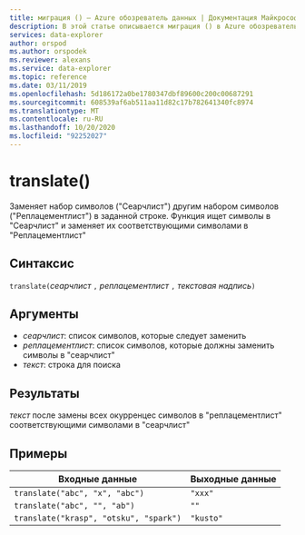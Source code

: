 ```yaml
---
title: миграция () — Azure обозреватель данных | Документация Майкрософт
description: В этой статье описывается миграция () в Azure обозреватель данных.
services: data-explorer
author: orspod
ms.author: orspodek
ms.reviewer: alexans
ms.service: data-explorer
ms.topic: reference
ms.date: 03/11/2019
ms.openlocfilehash: 5d186172a0be1780347dbf89600c200c00687291
ms.sourcegitcommit: 608539af6ab511aa11d82c17b782641340fc8974
ms.translationtype: MT
ms.contentlocale: ru-RU
ms.lasthandoff: 10/20/2020
ms.locfileid: "92252027"
---
```

# <a name="translate"></a>translate()

Заменяет набор символов ("Сеарчлист") другим набором символов ("Реплацементлист") в заданной строке.
Функция ищет символы в "Сеарчлист" и заменяет их соответствующими символами в "Реплацементлист"

## <a name="syntax"></a>Синтаксис

`translate(`*сеарчлист* `,` *реплацементлист* `,` *текстовая надпись*`)`

## <a name="arguments"></a>Аргументы

* *сеарчлист*: список символов, которые следует заменить
* *реплацементлист*: список символов, которые должны заменить символы в "сеарчлист"
* *текст*: строка для поиска

## <a name="returns"></a>Результаты

*текст* после замены всех окурренцес символов в "реплацементлист" соответствующими символами в "сеарчлист"

## <a name="examples"></a>Примеры

|Входные данные                                 |Выходные данные   |
|--------------------------------------|---------|
|`translate("abc", "x", "abc")`        |`"xxx"`  |
|`translate("abc", "", "ab")`          |`""`     |
|`translate("krasp", "otsku", "spark")`|`"kusto"`|